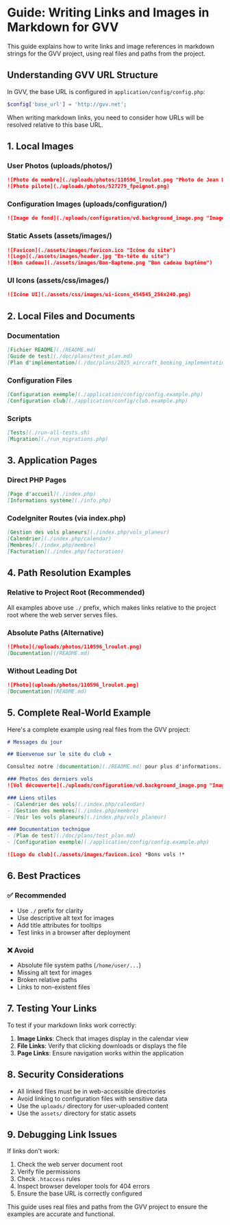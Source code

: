 # Guide: Writing Links and Images in Markdown for GVV

This guide explains how to write links and image references in markdown strings for the GVV project, using real files and paths from the project.

## Understanding GVV URL Structure

In GVV, the base URL is configured in `application/config/config.php`:
```php
$config['base_url'] = 'http://gvv.net';
```

When writing markdown links, you need to consider how URLs will be resolved relative to this base URL.

## 1. Local Images

### User Photos (uploads/photos/)
```markdown
![Photo de membre](./uploads/photos/110596_lroulot.png "Photo de Jean Dupont")
![Photo pilote](./uploads/photos/527279_fpeignot.png)
```

### Configuration Images (uploads/configuration/)
```markdown
![Image de fond](./uploads/configuration/vd.background_image.png "Image de fond des vols découverte")
```

### Static Assets (assets/images/)
```markdown
![Favicon](./assets/images/favicon.ico "Icône du site")
![Logo](./assets/images/header.jpg "En-tête du site")
![Bon cadeau](./assets/images/Bon-Bapteme.png "Bon cadeau baptême")
```

### UI Icons (assets/css/images/)
```markdown
![Icône UI](./assets/css/images/ui-icons_454545_256x240.png)
```

## 2. Local Files and Documents

### Documentation
```markdown
[Fichier README](./README.md)
[Guide de test](./doc/plans/test_plan.md)
[Plan d'implémentation](./doc/plans/2025_aircraft_booking_implementation_plan.md)
```

### Configuration Files
```markdown
[Configuration exemple](./application/config/config.example.php)
[Configuration club](./application/config/club.example.php)
```

### Scripts
```markdown
[Tests](./run-all-tests.sh)
[Migration](./run_migrations.php)
```

## 3. Application Pages

### Direct PHP Pages
```markdown
[Page d'accueil](./index.php)
[Informations système](./info.php)
```

### CodeIgniter Routes (via index.php)
```markdown
[Gestion des vols planeurs](./index.php/vols_planeur)
[Calendrier](./index.php/calendar)
[Membres](./index.php/membre)
[Facturation](./index.php/facturation)
```

## 4. Path Resolution Examples

### Relative to Project Root (Recommended)
All examples above use `./` prefix, which makes links relative to the project root where the web server serves files.

### Absolute Paths (Alternative)
```markdown
![Photo](/uploads/photos/110596_lroulot.png)
[Documentation](/README.md)
```

### Without Leading Dot
```markdown
![Photo](uploads/photos/110596_lroulot.png)
[Documentation](README.md)
```

## 5. Complete Real-World Example

Here's a complete example using real files from the GVV project:

```markdown
# Messages du jour

## Bienvenue sur le site du club ✈️

Consultez notre [documentation](./README.md) pour plus d'informations.

### Photos des derniers vols
![Vol découverte](./uploads/configuration/vd.background_image.png "Image de fond des vols découverte")

### Liens utiles
- [Calendrier des vols](./index.php/calendar)
- [Gestion des membres](./index.php/membre)
- [Voir les vols planeurs](./index.php/vols_planeur)

### Documentation technique
- [Plan de test](./doc/plans/test_plan.md)
- [Configuration exemple](./application/config/config.example.php)

![Logo du club](./assets/images/favicon.ico) *Bons vols !*
```

## 6. Best Practices

### ✅ Recommended
- Use `./` prefix for clarity
- Use descriptive alt text for images
- Add title attributes for tooltips
- Test links in a browser after deployment

### ❌ Avoid
- Absolute file system paths (`/home/user/...`)
- Missing alt text for images
- Broken relative paths
- Links to non-existent files

## 7. Testing Your Links

To test if your markdown links work correctly:

1. **Image Links**: Check that images display in the calendar view
2. **File Links**: Verify that clicking downloads or displays the file
3. **Page Links**: Ensure navigation works within the application

## 8. Security Considerations

- All linked files must be in web-accessible directories
- Avoid linking to configuration files with sensitive data
- Use the `uploads/` directory for user-uploaded content
- Use the `assets/` directory for static assets

## 9. Debugging Link Issues

If links don't work:
1. Check the web server document root
2. Verify file permissions
3. Check `.htaccess` rules
4. Inspect browser developer tools for 404 errors
5. Ensure the base URL is correctly configured

This guide uses real files and paths from the GVV project to ensure the examples are accurate and functional.